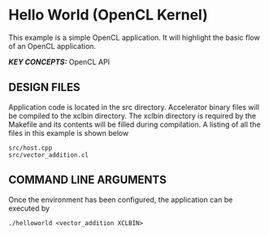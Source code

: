 Hello World (OpenCL Kernel)
======================

This example is a simple OpenCL application. It will highlight the basic flow of an OpenCL application.

***KEY CONCEPTS:*** OpenCL API

##  DESIGN FILES
Application code is located in the src directory. Accelerator binary files will be compiled to the xclbin directory. The xclbin directory is required by the Makefile and its contents will be filled during compilation. A listing of all the files in this example is shown below

```
src/host.cpp
src/vector_addition.cl
```

##  COMMAND LINE ARGUMENTS
Once the environment has been configured, the application can be executed by
```
./helloworld <vector_addition XCLBIN>
```

